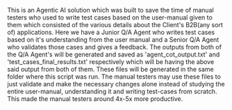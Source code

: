 This is an Agentic AI solution which was built to save the time of manual testers who used to write test cases based on the user-manual given to them 
which consisted of the various details about the Client's B2B(any sort of) applications. Here we have a Junior Q/A Agent who writes test cases based on
it's understanding from the user manual and a Senior Q/A Agent who validates those cases and gives a feedback. The outputs from both of the Q/A Agent's 
will be generated and saved as 'agent_cot_output.txt' and 'test_cases_final_results.txt' respectively which will be having the above said output from both of
them. These files will be generated in the same folder where this script was run. The manual testers may use these files to just validate and make the
necessary changes alone instead of studying the entire user-manual, understanding it and writing test-cases from scratch. This made the manual testers around
4x-5x more productive.

